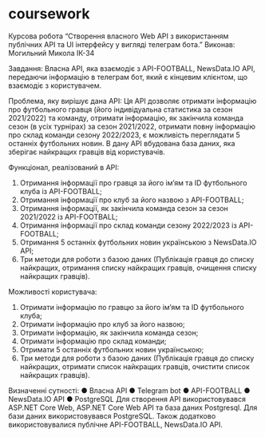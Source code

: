 # coursework
Курсова робота “Створення власного Web API з використанням публічних API та UI інтерфейсу у вигляді телеграм бота.”
Виконав: Могильний Микола ІК-34

Завдання:
Власна API, яка взаємодіє з API-FOOTBALL, NewsData.IO API, передаючи інформацію в телеграм бот, який є кінцевим клієнтом, що взаємодіє з користувачем.

Проблема, яку вирішує дана API:
Ця API дозволяє отримати інформацію про футбольного гравця (його індивідуальна статистика за сезон 2021/2022) та команду, отримати інформацію, як закінчила команда сезон (в усіх турнірах) за сезон 2021/2022, отримати повну інформацію про склад команди сезону 2022/2023, є можливість переглядати 5 останніх футбольних новин. В дану API вбудованa база даних, яка зберігає найкращих гравців від користувачів.

Функціонал, реалізований в API:
1) Отримання інформації про гравця за його імʼям та ID футбольного клуба із API-FOOTBALL;
2) Отримання інформації про клуб за його назвою з API-FOOTBALL;
3) Отримання інформації, як закінчила команда сезон за сезон 2021/2022 із API-FOOTBALL;
4) Отримання інформації про склад команди сезону 2022/2023 із API-FOOTBALL;
5) Отримання 5 останніх футбольних новин українською з NewsData.IO API;
6) Три методи для роботи з базою даних (Публікація гравця до списку найкращих, отримання списку найкращих гравців, очищення списку найкращих гравців).
   
Можливості користувача:
1) Отримати інформацію по гравцю за його ім’ям та ID футбольного клуба;
2) Отримати інформацію про клуб за його назвою;
3) Отримати інформацію, як закінчила команда сезон;
4) Отримати інформацію про склад команди;
5) Отримати 5 останніх футбольних новин українською;
6) Три методи для роботи з базою даних (Публікація гравця до списку найкращих, отримати список найкращих гравців, очистити список найкращих гравців).
   
Визначенні сутності:
● Власна API
● Telegram bot
● API-FOOTBALL
● NewsData.IO API
● PostgreSQL
Для створення API використовувався ASP.NET Core Web, ASP.NET Core Web API та база даних Postgresql. Для бази даних використовувався PostgreSQL. Також додатково використовувалися публічне API-FOOTBALL, NewsData.IO API.
